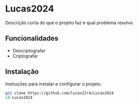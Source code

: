 # Lucas2024

Descrição curta do que o projeto faz e qual problema resolve.

## Funcionalidades

- Descriptografar
- Criptografar

## Instalação

Instruções para instalar e configurar o projeto.

```sh
git clone https://github.com/lucas22r4/Lucas2024
cd Lucas2024